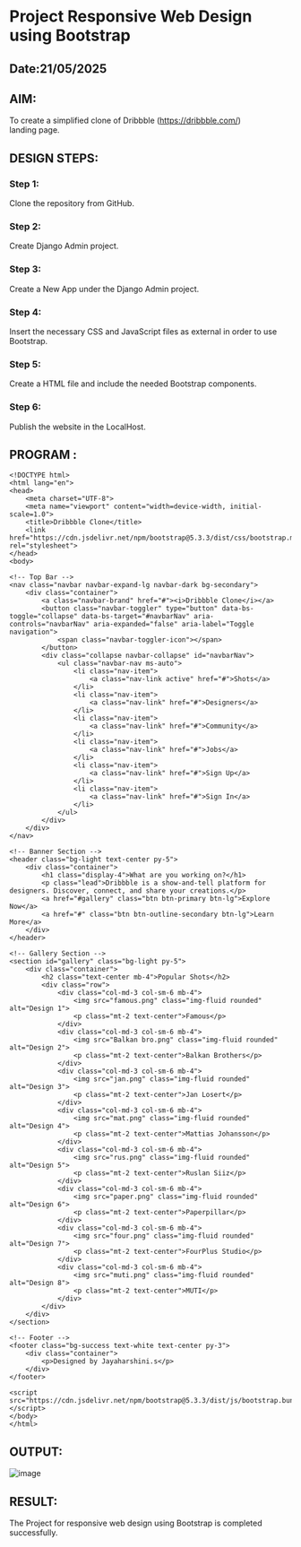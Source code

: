 # Project Responsive Web Design using Bootstrap
## Date:21/05/2025

## AIM:
To create a simplified clone of Dribbble (https://dribbble.com/) landing page.


## DESIGN STEPS:

### Step 1:
Clone the repository from GitHub.

### Step 2:
Create Django Admin project.

### Step 3:
Create a New App under the Django Admin project.

### Step 4:
Insert the necessary CSS and JavaScript files as external in order to use Bootstrap.

### Step 5:
Create a HTML file and include the needed Bootstrap components.

### Step 6:
Publish the website in the LocalHost.

## PROGRAM :
```
<!DOCTYPE html>
<html lang="en">
<head>
    <meta charset="UTF-8">
    <meta name="viewport" content="width=device-width, initial-scale=1.0">
    <title>Dribbble Clone</title>
    <link href="https://cdn.jsdelivr.net/npm/bootstrap@5.3.3/dist/css/bootstrap.min.css" rel="stylesheet">
</head>
<body>

<!-- Top Bar -->
<nav class="navbar navbar-expand-lg navbar-dark bg-secondary">
    <div class="container">
        <a class="navbar-brand" href="#"><i>Dribbble Clone</i></a>
        <button class="navbar-toggler" type="button" data-bs-toggle="collapse" data-bs-target="#navbarNav" aria-controls="navbarNav" aria-expanded="false" aria-label="Toggle navigation">
            <span class="navbar-toggler-icon"></span>
        </button>
        <div class="collapse navbar-collapse" id="navbarNav">
            <ul class="navbar-nav ms-auto">
                <li class="nav-item">
                    <a class="nav-link active" href="#">Shots</a>
                </li>
                <li class="nav-item">
                    <a class="nav-link" href="#">Designers</a>
                </li>
                <li class="nav-item">
                    <a class="nav-link" href="#">Community</a>
                </li>
                <li class="nav-item">
                    <a class="nav-link" href="#">Jobs</a>
                </li>
                <li class="nav-item">
                    <a class="nav-link" href="#">Sign Up</a>
                </li>
                <li class="nav-item">
                    <a class="nav-link" href="#">Sign In</a>
                </li>
            </ul>
        </div>
    </div>
</nav>

<!-- Banner Section -->
<header class="bg-light text-center py-5">
    <div class="container">
        <h1 class="display-4">What are you working on?</h1>
        <p class="lead">Dribbble is a show-and-tell platform for designers. Discover, connect, and share your creations.</p>
        <a href="#gallery" class="btn btn-primary btn-lg">Explore Now</a>
        <a href="#" class="btn btn-outline-secondary btn-lg">Learn More</a>
    </div>
</header>

<!-- Gallery Section -->
<section id="gallery" class="bg-light py-5">
    <div class="container">
        <h2 class="text-center mb-4">Popular Shots</h2>
        <div class="row">
            <div class="col-md-3 col-sm-6 mb-4">
                <img src="famous.png" class="img-fluid rounded" alt="Design 1">
                <p class="mt-2 text-center">Famous</p>
            </div>
            <div class="col-md-3 col-sm-6 mb-4">
                <img src="Balkan bro.png" class="img-fluid rounded" alt="Design 2">
                <p class="mt-2 text-center">Balkan Brothers</p>
            </div>
            <div class="col-md-3 col-sm-6 mb-4">
                <img src="jan.png" class="img-fluid rounded" alt="Design 3">
                <p class="mt-2 text-center">Jan Losert</p>
            </div>
            <div class="col-md-3 col-sm-6 mb-4">
                <img src="mat.png" class="img-fluid rounded" alt="Design 4">
                <p class="mt-2 text-center">Mattias Johansson</p>
            </div>
            <div class="col-md-3 col-sm-6 mb-4">
                <img src="rus.png" class="img-fluid rounded" alt="Design 5">
                <p class="mt-2 text-center">Ruslan Siiz</p>
            </div>
            <div class="col-md-3 col-sm-6 mb-4">
                <img src="paper.png" class="img-fluid rounded" alt="Design 6">
                <p class="mt-2 text-center">Paperpillar</p>
            </div>
            <div class="col-md-3 col-sm-6 mb-4">
                <img src="four.png" class="img-fluid rounded" alt="Design 7">
                <p class="mt-2 text-center">FourPlus Studio</p>
            </div>
            <div class="col-md-3 col-sm-6 mb-4">
                <img src="muti.png" class="img-fluid rounded" alt="Design 8">
                <p class="mt-2 text-center">MUTI</p>
            </div>
        </div>
    </div>
</section>

<!-- Footer -->
<footer class="bg-success text-white text-center py-3">
    <div class="container">
        <p>Designed by Jayaharshini.s</p>
    </div>
</footer>

<script src="https://cdn.jsdelivr.net/npm/bootstrap@5.3.3/dist/js/bootstrap.bundle.min.js"></script>
</body>
</html>
```

## OUTPUT:
![image](https://github.com/user-attachments/assets/098fd5d8-7c10-4530-80d3-8c4040861c02)


## RESULT:
The Project for responsive web design using Bootstrap is completed successfully.
